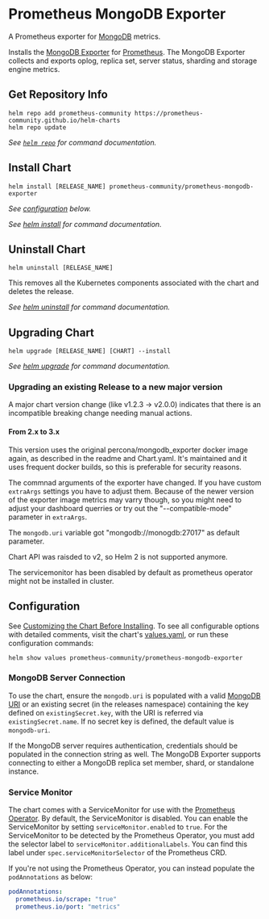 # Prometheus MongoDB Exporter

A Prometheus exporter for [MongoDB](https://www.mongodb.com/) metrics.

Installs the [MongoDB Exporter](https://github.com/percona/mongodb_exporter) for [Prometheus](https://prometheus.io/). The
MongoDB Exporter collects and exports oplog, replica set, server status, sharding and storage engine metrics.

## Get Repository Info

```console
helm repo add prometheus-community https://prometheus-community.github.io/helm-charts
helm repo update
```

_See [`helm repo`](https://helm.sh/docs/helm/helm_repo/) for command documentation._

## Install Chart

```console
helm install [RELEASE_NAME] prometheus-community/prometheus-mongodb-exporter
```

_See [configuration](#configuration) below._

_See [helm install](https://helm.sh/docs/helm/helm_install/) for command documentation._

## Uninstall Chart

```console
helm uninstall [RELEASE_NAME]
```

This removes all the Kubernetes components associated with the chart and deletes the release.

_See [helm uninstall](https://helm.sh/docs/helm/helm_uninstall/) for command documentation._

## Upgrading Chart

```console
helm upgrade [RELEASE_NAME] [CHART] --install
```

_See [helm upgrade](https://helm.sh/docs/helm/helm_upgrade/) for command documentation._

### Upgrading an existing Release to a new major version

A major chart version change (like v1.2.3 -> v2.0.0) indicates that there is an incompatible breaking change needing manual actions.

#### From 2.x to 3.x

This version uses the original percona/mongodb_exporter docker image again, as described in the readme and Chart.yaml. It's maintained and it uses frequent docker builds, so this is preferable for security reasons.

The commnad arguments of the exporter have changed. If you have custom `extraArgs` settings you have to adjust them. Because of the newer version of the exporter image metrics may varry though, so you might need to adjust your dashboard querries or try out the "--compatible-mode" parameter in `extraArgs`.

The `mongodb.uri` variable got "mongodb://monogdb:27017" as default parameter.

Chart API was raisded to v2, so Helm 2 is not supported anymore.

The servicemonitor has been disabled by default as prometheus operator might not be installed in cluster.

## Configuration

See [Customizing the Chart Before Installing](https://helm.sh/docs/intro/using_helm/#customizing-the-chart-before-installing). To see all configurable options with detailed comments, visit the chart's [values.yaml](values.yaml), or run these configuration commands:

```console
helm show values prometheus-community/prometheus-mongodb-exporter
```

### MongoDB Server Connection

To use the chart, ensure the `mongodb.uri` is populated with a valid [MongoDB URI](https://docs.mongodb.com/manual/reference/connection-string) or an existing secret (in the releases namespace) containing the key defined on `existingSecret.key`, with the URI is referred via `existingSecret.name`. If no secret key is defined, the default value is `mongodb-uri`.

If the MongoDB server requires authentication, credentials should be populated in the connection string as well. The MongoDB Exporter supports connecting to either a MongoDB replica set member, shard, or standalone instance.

### Service Monitor

The chart comes with a ServiceMonitor for use with the [Prometheus Operator](https://github.com/helm/charts/tree/master/stable/prometheus-operator). By default, the ServiceMonitor is disabled. You can enable the ServiceMonitor by setting `serviceMonitor.enabled` to `true`. For the ServiceMonitor to be detected by the Prometheus Operator, you must add the selector label to `serviceMonitor.additionalLabels`. You can find this label under `spec.serviceMonitorSelector` of the Prometheus CRD.

If you're not using the Prometheus Operator, you can instead populate the `podAnnotations` as below:

```yaml
podAnnotations:
  prometheus.io/scrape: "true"
  prometheus.io/port: "metrics"
```
